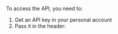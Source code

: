 To access the API, you need to:
1. Get an API key in your personal account
2. Pass it in the header: